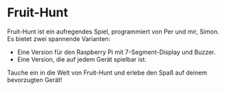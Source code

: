 <div id="post-content-4959" class="post-content-container">
                            <div class="container">
        <h1>Fruit-Hunt</h1>
        <p><span class="highlight">Fruit-Hunt</span> ist ein aufregendes Spiel, programmiert von Per und mir, Simon. Es bietet zwei spannende Varianten:</p>
        <ul>
            <li>Eine Version für den <span class="highlight">Raspberry Pi</span> mit 7-Segment-Display und Buzzer.</li>
            <li>Eine Version, die auf jedem Gerät spielbar ist.</li>
        </ul>
        <p>Tauche ein in die Welt von Fruit-Hunt und erlebe den Spaß auf deinem bevorzugten Gerät!</p>
    </div>
                        </div>
